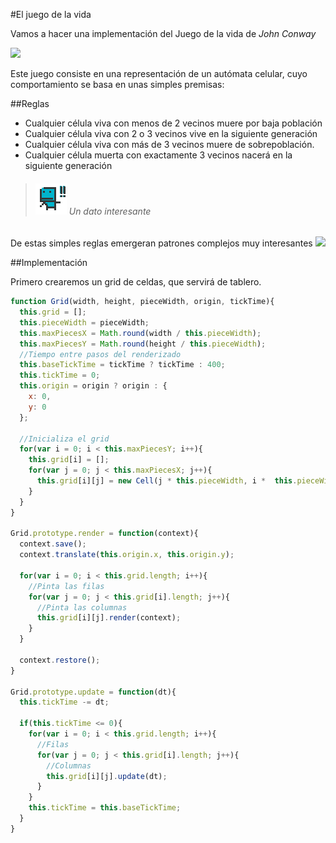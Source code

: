 #El juego de la vida

Vamos a hacer una implementación del Juego de la vida de _John Conway_

![](http://upload.wikimedia.org/wikipedia/commons/9/99/Game_of_life_glider_gun.png)

Este juego consiste en una representación de un autómata celular, cuyo comportamiento se basa en unas simples premisas:

##Reglas
- Cualquier célula viva con menos de 2 vecinos muere por baja población
- Cualquier célula viva con 2 o 3 vecinos vive en la siguiente generación
- Cualquier célula viva con más de 3 vecinos muere de sobrepoblación.
- Cualquier célula muerta con exactamente 3 vecinos nacerá en la siguiente generación

>###### ![](https://github.com/rafinskipg/introductioncanvas/raw/master/img/interesting_icon.png) Un dato interesante
De estas simples reglas emergeran patrones complejos muy interesantes
![](http://upload.wikimedia.org/wikipedia/commons/e/e5/Gospers_glider_gun.gif)

##Implementación

Primero crearemos un grid de celdas, que servirá de tablero.

```javascript
function Grid(width, height, pieceWidth, origin, tickTime){
  this.grid = [];
  this.pieceWidth = pieceWidth;
  this.maxPiecesX = Math.round(width / this.pieceWidth);
  this.maxPiecesY = Math.round(height / this.pieceWidth);
  //Tiempo entre pasos del renderizado
  this.baseTickTime = tickTime ? tickTime : 400;
  this.tickTime = 0;
  this.origin = origin ? origin : {
    x: 0,
    y: 0
  };

  //Inicializa el grid
  for(var i = 0; i < this.maxPiecesY; i++){
    this.grid[i] = [];
    for(var j = 0; j < this.maxPiecesX; j++){
      this.grid[i][j] = new Cell(j * this.pieceWidth, i *  this.pieceWidth);
    }
  }
}

Grid.prototype.render = function(context){
  context.save();
  context.translate(this.origin.x, this.origin.y);

  for(var i = 0; i < this.grid.length; i++){
    //Pinta las filas
    for(var j = 0; j < this.grid[i].length; j++){
      //Pinta las columnas
      this.grid[i][j].render(context);
    }
  }

  context.restore();
}

Grid.prototype.update = function(dt){
  this.tickTime -= dt;

  if(this.tickTime <= 0){
    for(var i = 0; i < this.grid.length; i++){
      //Filas
      for(var j = 0; j < this.grid[i].length; j++){
        //Columnas
        this.grid[i][j].update(dt);
      }
    }
    this.tickTime = this.baseTickTime;
  }
}
```